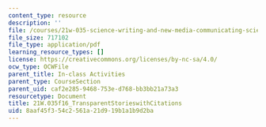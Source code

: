 ```yaml
---
content_type: resource
description: ''
file: /courses/21w-035-science-writing-and-new-media-communicating-science-to-the-public-fall-2016/8aaf45f354c2561a21d919b1a1b9d2ba_21W.035f16_TransparentStoriesCitations.pdf
file_size: 717102
file_type: application/pdf
learning_resource_types: []
license: https://creativecommons.org/licenses/by-nc-sa/4.0/
ocw_type: OCWFile
parent_title: In-class Activities
parent_type: CourseSection
parent_uid: caf2e285-9468-753e-d768-bb3bb21a73a3
resourcetype: Document
title: 21W.035f16_TransparentStorieswithCitations
uid: 8aaf45f3-54c2-561a-21d9-19b1a1b9d2ba
---
```

